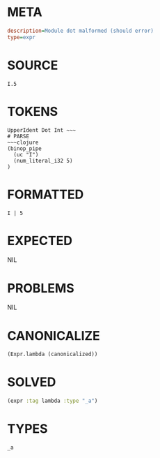 # META
~~~ini
description=Module dot malformed (should error)
type=expr
~~~
# SOURCE
~~~roc
I.5
~~~
# TOKENS
~~~text
UpperIdent Dot Int ~~~
# PARSE
~~~clojure
(binop_pipe
  (uc "I")
  (num_literal_i32 5)
)
~~~
# FORMATTED
~~~roc
I | 5
~~~
# EXPECTED
NIL
# PROBLEMS
NIL
# CANONICALIZE
~~~clojure
(Expr.lambda (canonicalized))
~~~
# SOLVED
~~~clojure
(expr :tag lambda :type "_a")
~~~
# TYPES
~~~roc
_a
~~~
